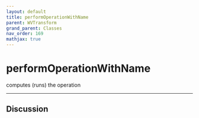 ```yaml
---
layout: default
title: performOperationWithName
parent: WVTransform
grand_parent: Classes
nav_order: 169
mathjax: true
---
```


#  performOperationWithName

computes (runs) the operation


---

## Discussion

  
